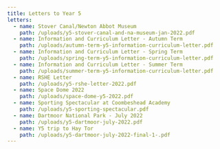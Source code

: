 ```yaml
---
title: Letters to Year 5
letters:
  - name: Stover Canal/Newton Abbot Museum
    path: /uploads/y5-stover-canal-and-na-museum-jan-2022.pdf
  - name: Information and Curriculum Letter - Autumn Term
    path: /uploads/autumn-term-y5-information-curriculum-letter.pdf
  - name: Information and Curriculum Letter - Spring Term
    path: /uploads/spring-term-y5-information-curriculum-letter.pdf
  - name: Information and Curriculum Letter - Summer Term
    path: /uploads/summer-term-y5-information-curriculum-letter.pdf
  - name: RSHE Letter
    path: /uploads/y5-rshe-letter-2022.pdf
  - name: Space Dome 2022
    path: /uploads/space-dome-y5-2022.pdf
  - name: Sporting Spectacular at Coombeshead Academy
    path: /uploads/y5-sporting-spectacular.pdf
  - name: Dartmoor National Park - July 2022
    path: /uploads/y5-dartmoor-july-2022.pdf
  - name: Y5 trip to Hay Tor
    path: /uploads/y5-dartmoor-july-2022-final-1-.pdf
---
```

